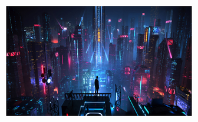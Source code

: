 <div align='center'>
  <img height=300 width=600 src='https://github.com/billxbf/billxbf/blob/main/arasaka.jpg?raw=true' />
</div>
